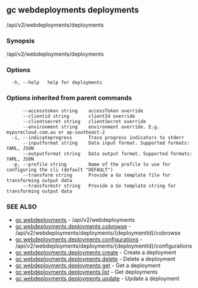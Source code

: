 ## gc webdeployments deployments

/api/v2/webdeployments/deployments

### Synopsis

/api/v2/webdeployments/deployments

### Options

```
  -h, --help   help for deployments
```

### Options inherited from parent commands

```
      --accesstoken string    accessToken override
      --clientid string       clientId override
      --clientsecret string   clientSecret override
      --environment string    environment override. E.g. mypurecloud.com.au or ap-southeast-2
  -i, --indicateprogress      Trace progress indicators to stderr
      --inputformat string    Data input format. Supported formats: YAML, JSON
      --outputformat string   Data output format. Supported formats: YAML, JSON
  -p, --profile string        Name of the profile to use for configuring the cli (default "DEFAULT")
      --transform string      Provide a Go template file for transforming output data
      --transformstr string   Provide a Go template string for transforming output data
```

### SEE ALSO

* [gc webdeployments](gc_webdeployments.html)	 - /api/v2/webdeployments
* [gc webdeployments deployments cobrowse](gc_webdeployments_deployments_cobrowse.html)	 - /api/v2/webdeployments/deployments/{deploymentId}/cobrowse
* [gc webdeployments deployments configurations](gc_webdeployments_deployments_configurations.html)	 - /api/v2/webdeployments/deployments/{deploymentId}/configurations
* [gc webdeployments deployments create](gc_webdeployments_deployments_create.html)	 - Create a deployment
* [gc webdeployments deployments delete](gc_webdeployments_deployments_delete.html)	 - Delete a deployment
* [gc webdeployments deployments get](gc_webdeployments_deployments_get.html)	 - Get a deployment
* [gc webdeployments deployments list](gc_webdeployments_deployments_list.html)	 - Get deployments
* [gc webdeployments deployments update](gc_webdeployments_deployments_update.html)	 - Update a deployment


